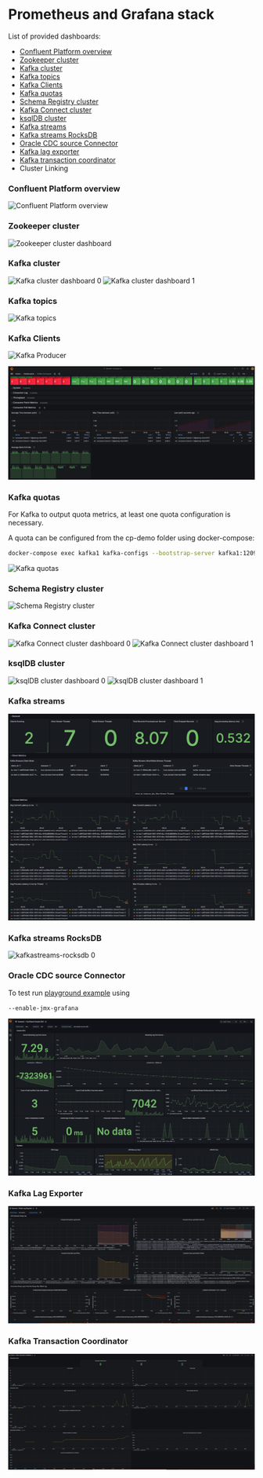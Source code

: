 # Prometheus and Grafana stack

List of provided dashboards:

 - [Confluent Platform overview](https://github.com/confluentinc/jmx-monitoring-stacks/blob/main/jmxexporter-prometheus-grafana/README.md#confluent-platform-overview)
 - [Zookeeper cluster](https://github.com/confluentinc/jmx-monitoring-stacks/blob/main/jmxexporter-prometheus-grafana/README.md#zookeeper-cluster)
 - [Kafka cluster](https://github.com/confluentinc/jmx-monitoring-stacks/blob/main/jmxexporter-prometheus-grafana/README.md#kafka-cluster)
 - [Kafka topics](https://github.com/confluentinc/jmx-monitoring-stacks/blob/main/jmxexporter-prometheus-grafana/README.md#kafka-topics)
 - [Kafka Clients](https://github.com/confluentinc/jmx-monitoring-stacks/blob/main/jmxexporter-prometheus-grafana/README.md#kafka-clients)
 - [Kafka quotas](https://github.com/confluentinc/jmx-monitoring-stacks/blob/main/jmxexporter-prometheus-grafana/README.md#kafka-quotas)
 - [Schema Registry cluster](https://github.com/confluentinc/jmx-monitoring-stacks/blob/main/jmxexporter-prometheus-grafana/README.md#schema-registry-cluster)
 - [Kafka Connect cluster](https://github.com/confluentinc/jmx-monitoring-stacks/blob/main/jmxexporter-prometheus-grafana/README.md#kafka-connect-cluster)
 - [ksqlDB cluster](https://github.com/confluentinc/jmx-monitoring-stacks/blob/main/jmxexporter-prometheus-grafana/README.md#ksqldb-cluster)
 - [Kafka streams](https://github.com/confluentinc/jmx-monitoring-stacks/blob/main/jmxexporter-prometheus-grafana/README.md#kafka-streams)
 - [Kafka streams RocksDB](https://github.com/confluentinc/jmx-monitoring-stacks/blob/main/jmxexporter-prometheus-grafana/README.md#kafka-streams-rocksdb)
 - [Oracle CDC source Connector](https://github.com/confluentinc/jmx-monitoring-stacks/blob/main/jmxexporter-prometheus-grafana/README.md#oracle-cdc-source-connector)
 - [Kafka lag exporter](https://github.com/confluentinc/jmx-monitoring-stacks/blob/main/jmxexporter-prometheus-grafana/README.md#kafka-lag-exporter)
 - [Kafka transaction coordinator](https://github.com/confluentinc/jmx-monitoring-stacks/blob/main/jmxexporter-prometheus-grafana/README.md#kafka-transaction-coordinator)
 - Cluster Linking

### Confluent Platform overview

![Confluent Platform overview](img/confluent-platform-overview.png)

### Zookeeper cluster

![Zookeeper cluster dashboard](img/zookeeper-cluster.png)

### Kafka cluster

![Kafka cluster dashboard 0](img/kafka-cluster-0.png)
![Kafka cluster dashboard 1](img/kafka-cluster-1.png)

### Kafka topics

![Kafka topics](img/kafka-topics.png)

### Kafka Clients

![Kafka Producer](img/kafka-producer.png)

![Kafka Consumer](img/kafka-consumer.png)

### Kafka quotas

For Kafka to output quota metrics, at least one quota configuration is necessary.

A quota can be configured from the cp-demo folder using docker-compose:
```bash
docker-compose exec kafka1 kafka-configs --bootstrap-server kafka1:12091 --alter --add-config 'producer_byte_rate=10000,consumer_byte_rate=30000,request_percentage=0.2' --entity-type users --entity-name unknown --entity-type clients --entity-name unknown
```

![Kafka quotas](img/kafka-quotas.png)

### Schema Registry cluster

![Schema Registry cluster](img/schema-registry-cluster.png)

### Kafka Connect cluster

![Kafka Connect cluster dashboard 0](img/kafka-connect-cluster-0.png)
![Kafka Connect cluster dashboard 1](img/kafka-connect-cluster-1.png)

### ksqlDB cluster

![ksqlDB cluster dashboard 0](img/ksqldb-cluster-0.png)
![ksqlDB cluster dashboard 1](img/ksqldb-cluster-1.png)

### Kafka streams

![Kafka streams dashboard 0](img/kafka-streams.png)

### Kafka streams RocksDB 

![kafkastreams-rocksdb 0](img/kafkastreams-rocksdb.png)

### Oracle CDC source Connector

To test run [playground example](https://github.com/vdesabou/kafka-docker-playground/tree/master/connect/connect-cdc-oracle19-source) using 
```bash
--enable-jmx-grafana
```
![oraclecdc](img/oraclecdc.jpg)

### Kafka Lag Exporter

![kafkalagexporter](img/kafka-lag-exporter.png)

### Kafka Transaction Coordinator

![kafkalagexporter](img/kafka-transaction-coordinator.png)